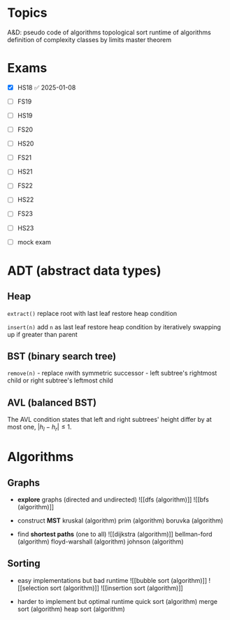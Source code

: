 
# Topics

A&D:
	pseudo code of algorithms
	topological sort
	runtime of algorithms
	definition of complexity classes by limits
	master theorem

# Exams

- [x] HS18 ✅ 2025-01-08
- [ ] FS19
- [ ] HS19
- [ ] FS20
- [ ] HS20
- [ ] FS21
- [ ] HS21
- [ ] FS22
- [ ] HS22
- [ ] FS23
- [ ] HS23
- [ ] mock exam


# ADT (abstract data types)

## Heap

`extract()`
	replace root with last leaf
	restore heap condition

`insert(n)`
	add `n` as last leaf
	restore heap condition by iteratively swapping up if greater than parent

## BST (binary search tree)

`remove(n)`
	- replace `n`with symmetric successor
	- left subtree's rightmost child or right subtree's leftmost child

## AVL (balanced BST)

The AVL condition states that left and right subtrees' height differ by at most one, $|h_{l} - h_{r}| \leq 1$.




# Algorithms

## Graphs

- **explore** graphs (directed and undirected)
	![[dfs (algorithm)]]
	![[bfs (algorithm)]]

- construct **MST**
	kruskal (algorithm)
	prim (algorithm)
	boruvka (algorithm)

- find **shortest paths** (one to all)
	![[dijkstra (algorithm)]]
	bellman-ford (algorithm)
	floyd-warshall (algorithm)
	johnson (algorithm)

## Sorting

- easy implementations but bad runtime
	![[bubble sort (algorithm)]]
	![[selection sort (algorithm)]]
	![[insertion sort (algorithm)]]

- harder to implement but optimal runtime
	quick sort (algorithm)
	merge sort (algorithm)
	heap sort (algorithm)
